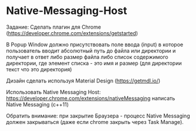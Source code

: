 # Native-Messaging-Host

Задание:
Сделать плагин для Chrome (https://developer.chrome.com/extensions/getstarted)

В Popup Window должно присутствовать поле ввода (input)
в которое пользователь вводит абсолютный путь до файла или директории 
и получает в ответ либо размер файла
либо список содержимого директории, где элемент списка - это имя и размер (для директории текст что это директория)

Дизайн сделать используя Material Design (https://getmdl.io/)

Использовать Native Messaging Host: https://developer.chrome.com/extensions/nativeMessaging
написать Native Messaging (c++11)

Обратить внимание: при закрытие Браузера - процесс Native Messaging должен закрываться (даже если chrome закрыть через Task Manage).
